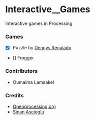 # Interactive__Games
Interactive games in Processing

### Games
* [X] Puzzle by [Dennys Regalado](https://www.openprocessing.org/user/1337)
* [] Frogger

### Contributors
* Oumaima Lamaakel

### Credits
* [Openprocessing.org](https://www.openprocessing.org/curation/25/)
* [Sinan Ascioglu](https://www.openprocessing.org/user/1)
